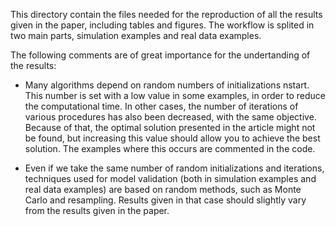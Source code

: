 This directory contain the files needed for the reproduction of all the results given in the paper, including tables and figures. The workflow is splited in two main parts, simulation examples and real data examples.

The following comments are of great importance for the undertanding of the results:

  - Many algorithms depend on random numbers of initializations nstart. This number is set with a low value in some examples, in order to reduce the computational time.
  In other cases, the number of iterations of various procedures has also been decreased, with the same objective.
  Because of that, the optimal solution presented in the article might not be found, but increasing this value should allow you to achieve the best solution. 
  The examples where this occurs are commented in the code.  

 - Even if we take the same number of random initializations and iterations, techniques used for model validation (both in simulation examples
 and real data examples) are based on random methods, such as Monte Carlo and resampling.
 Results given in that case should slightly vary from the results given in the paper.
